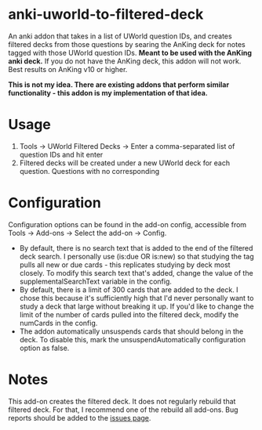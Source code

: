 # anki-uworld-to-filtered-deck
An anki addon that takes in a list of UWorld question IDs, and creates filtered decks from those questions by searing the AnKing deck for notes tagged with those UWorld question IDs. 
<b>Meant to be used with the AnKing anki deck.</b> If you do not have the AnKing deck, this addon will not work. Best results on AnKing v10 or higher. 

<b>This is not my idea. There are existing addons that perform similar functionality - this addon is my implementation of that idea.</b>


# Usage
1. Tools → UWorld Filtered Decks → Enter a comma-separated list of question IDs and hit enter
2. Filtered decks will be created under a new UWorld deck for each question. Questions with no corresponding 

# Configuration
Configuration options can be found in the add-on config, accessible from Tools → Add-ons → Select the add-on → Config.

<ul>
  <li>By default, there is no search text that is added to the end of the filtered deck search. I personally use (is:due OR is:new) so that studying the tag pulls all new or due cards - this replicates studying by deck most closely. To modify this search text that's added, change the value of the supplementalSearchText variable in the config.</li>
  <li>By default, there is a limit of 300 cards that are added to the deck. I chose this because it's sufficiently high that I'd never personally want to study a deck that large without breaking it up. If you'd like to change the limit of the number of cards pulled into the filtered deck, modify the numCards in the config.</li>
  <li>The addon automatically unsuspends cards that should belong in the deck. To disable this, mark the unsuspendAutomatically configuration option as false.</li>
</ul>

 # Notes
This add-on creates the filtered deck. It does not regularly rebuild that filtered deck. For that, I recommend one of the rebuild all add-ons.
Bug reports should be added to the [issues page]([url](https://github.com/sachingooo/anki-uworld-to-filtered-deck/issues)).
